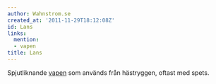 ```yaml
---
author: Wahnstrom.se
created_at: '2011-11-29T18:12:08Z'
id: Lans
links:
  mention:
  - vapen
title: Lans
---
```


Spjutliknande [vapen] som används från hästryggen, oftast med spets.

  [vapen]: vapen